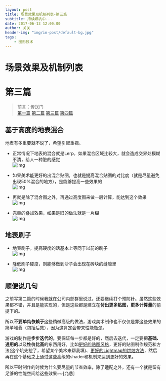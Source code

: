 ```yaml
---
layout: post
title: 场景效果及机制列表-第三篇
subtitle: 持续填坑中...
date: 2017-06-13 12:00:00
author: 关关
header-img: "img/in-post/default-bg.jpg"
tags:
    - 图形技术
---
```



# 场景效果及机制列表
# 第三篇
> 前言：传送门  
    [第一篇](/2017/06/05/list-shader-scene) [第二篇](/2017/06/08/list-shader-scene-2) [第三篇](/2017/06/13/list-shader-scene-3) [第四篇](/2017/06/14/list-shader-scene-4)
    
## 基于高度的地表混合
地表有多重要就不说了，希望引起重视。

- 正常情况下地表的混合就是Lerp，如果混合区域比较大，就会造成交界处模糊不清，给人一种脏的感觉  
    ![img](/img/in-post/list-render-demo/terrain-blend.png)  
    
- 如果美术能更好的出混合贴图，也就是提高混合贴图的对比度（就是尽量避免出现50%混合的地方），是能够提高一些效果的  
    ![img](/img/in-post/list-render-demo/terrain-blend-contrast.png)  
    
- 再就是除了混合图之外，再通过高度图来做一层计算，能达到这个效果  
    ![img](/img/in-post/list-render-demo/terrain-blend-height.png)  

- 完善的叠加效果，如果是旧的做法就是一片糊  
    ![img](/img/in-post/list-render-demo/terrain-height-blend.gif)  
    
## 地表刷子
- 地表刷子，提高硬度的话基本上等同于以前的刷子  
    ![img](/img/in-post/list-render-demo/height-blend-brush-hard.gif) 
    
- 降低刷子硬度，则能够做到沙子会出现在砖块的缝隙里  
    ![img](/img/in-post/list-render-demo/height-blend-brush.gif) 


## 顺便说几句  
之前写第二篇的时候我就在公司内部群里说过，还要继续打个预防针。虽然这些效果都不错，并且是能实现的，但是这些都是建立在**付出更多贴图，更多计算量**的前提下的。  

所以**不要单纯依赖于**这些稍微高级的做法，游戏美术制作也不仅仅是靠这些效果的简单堆叠（包括后效），因为这肯定会带来性能瓶颈。  

游戏的制作是**步步迭代的**，要保证每一步都是好的，然后去迭代，一定要把**基础、通用的**以及**性价比高**的东西用好，比如[更好的贴图风格](/2017/03/03/talk-npr)，更好的贴图制作规范和方法(这个坑先挖了，希望某个美术来帮我填)、[更好的Lightmap的烘焙方法](/2017/05/03/talk-bake-in-unity)，然后再在这个基础之上通过这些高级的shader和机制来达到更好的效果。

所以平时制作的时候为什么要尽量的节省效率，除了适配之外，还有一个就是留有足够的性能空间给这些效果~~[允悲]
    
